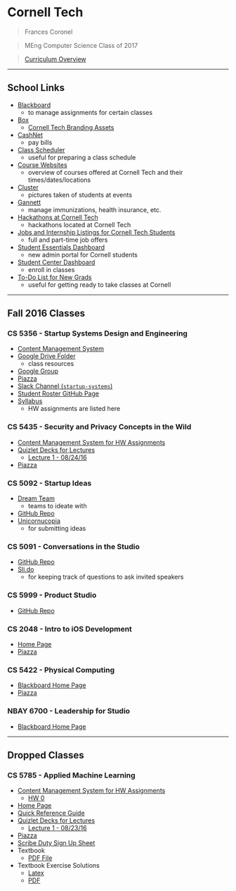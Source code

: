 # Cornell Tech

> Frances Coronel

> MEng Computer Science
> Class of 2017

> [Curriculum Overview](http://tech.cornell.edu/programs/masters-programs/master-in-computer-science/curriculum-computer-science)

---

## School Links

- [Blackboard](https://blackboard.cornell.edu/webapps/login)
    + to manage assignments for certain classes
- [Box](https://cornell.app.box.com/files)
    + [Cornell Tech Branding Assets](https://cornell.app.box.com/s/5zs0qibswrbl3hmtg9ce)
- [CashNet](https://webauth.cashnet.com/cupayauth)
    + pay bills
- [Class Scheduler](https://classes.cornell.edu/browse/roster/FA16)
    + useful for preparing a class schedule
- [Course Websites](https://confluence.cornell.edu/display/CTSR/Course+Websites)
    + overview of courses offered at Cornell Tech and their times/dates/locations
- [Cluster](https://cluster.co/c/Cp2Mwf8XN_4/)
    + pictures taken of students at events
- [Gannett](https://mygannett.gannett.cornell.edu)
    + manage immunizations, health insurance, etc.
- [Hackathons at Cornell Tech](https://confluence.cornell.edu/pages/viewpage.action?pageId=321225482)
    + hackathons located at Cornell Tech
- [Jobs and Internship Listings for Cornell Tech Students](https://confluence.cornell.edu/pages/viewpage.action?pageId=281215229)
    + full and part-time job offers
- [Student Essentials Dashboard](https://studentessentials.cornell.edu)
    + new admin portal for Cornell students
- [Student Center Dashboard](https://studentcenter.cornell.edu)
    + enroll in classes
- [To-Do List for New Grads](https://todo.newstudents.cornell.edu/fall-2016/graduate-professional/todolist/)
    + useful for getting ready to take classes at Cornell

---

## Fall 2016 Classes

### CS 5356 - Startup Systems Design and Engineering

- [Content Management System](https://cms-a.csuglab.cornell.edu/web/auth/?action=course&courseid=34)
- [Google Drive Folder](https://drive.google.com/drive/u/0/folders/0B6LDtOCOZAA3Nl9mdmViaUNHTVE)
    + class resources
- [Google Group](https://groups.google.com/a/cornelltech.io/forum/#!forum/cs5356-fall-2016)
- [Piazza](https://piazza.com/cornell/fall2016/cs5356/home)
- [Slack Channel (`startup-systems`)](https://startup-systems.slack.com)
- [Student Roster GitHub Page](https://startup-systems.github.io/students/)
- [Syllabus](https://docs.google.com/document/d/1-hk6GzhV1yHU1T0E7uqcdNTtvv3fuq1_WECQOWOT2zw/edit)
    + HW assignments are listed here

### CS 5435 - Security and Privacy Concepts in the Wild

- [Content Management System for HW Assignments](https://cms.csuglab.cornell.edu/web/auth/?action=course&courseid=38)
- [Quizlet Decks for Lectures](https://quizlet.com/class/3126750/)
    + [Lecture 1 - 08/24/16](https://quizlet.com/147169720/cs-5435-lecture-1-flash-cards/)
- [Piazza](https://piazza.com/cornell/fall2016/cs5435)

### CS 5092 - Startup Ideas

- [Dream Team](https://dreamteam.cornelltech.io/startup-ideas)
    + teams to ideate with
- [GitHub Repo](https://github.com/cornelltech/startup-ideas)
- [Unicornucopia](https://www.unicornucopia.org/)
    + for submitting ideas

### CS 5091 - Conversations in the Studio

- [GitHub Repo](https://github.com/cornelltech/conversations-in-the-studio)
- [Sli.do](https://admin2.sli.do/events)
    + for keeping track of questions to ask invited speakers

### CS 5999 - Product Studio

- [GitHub Repo](https://github.com/cornelltech/product-studio)

### CS 2048 - Intro to iOS Development

- [Home Page](http://www.cs.cornell.edu/courses/cs2048/2016fa/nyc/index.html)
- [Piazza](https://piazza.com/cornell/spring2016/cs2049/home)

### CS 5422 - Physical Computing

- [Blackboard Home Page](https://blackboard.cornell.edu/webapps/blackboard/content/listContent.jsp?course_id=_70514_1&content_id=_3088974_1)
- [Piazza](https://piazza.com/cornell/spring2016/cs5422/home)

### NBAY 6700 - Leadership for Studio

- [Blackboard Home Page](https://blackboard.cornell.edu/webapps/blackboard/execute/modulepage/view?course_id=_70266_1&cmp_tab_id=_86619_1&mode=view)

---

## Dropped Classes

### CS 5785 - Applied Machine Learning

- [Content Management System for HW Assignments](https://cms-b.csuglab.cornell.edu/web/auth/?action=course&courseid=41)
    + [HW 0](https://cms-b.csuglab.cornell.edu/web/auth/?action=assignment&assignid=61)
- [Home Page](http://cs5785-cornell-tech-16fall.github.io/index.html)
- [Quick Reference Guide](https://docs.google.com/spreadsheets/d/1PkJNONMjhkrPB7FYkk-Fn4qNfbiAiMLQn8mxOBYvcHA/edit?usp=sharing)
- [Quizlet Decks for Lectures](https://quizlet.com/class/3117657/)
    + [Lecture 1 - 08/23/16](https://quizlet.com/147002571/cs-5785-lecture-1-flash-cards/)
- [Piazza](https://piazza.com/cornell/fall2016/cs5785/home)
- [Scribe Duty Sign Up Sheet](https://docs.google.com/spreadsheets/d/1mFEIGtwH2PTbX_SddySjGy6JGXCuGSGq-WgZpjjF17k/edit?usp=sharing)
- Textbook
    + [PDF File](https://web.stanford.edu/~hastie/local.ftp/Springer/OLD/ESLII_print4.pdf)
- Textbook Exercise Solutions
    + [Latex](https://github.com/ajtulloch/Elements-of-Statistical-Learning)
    + [PDF](http://tullo.ch/static/ESL-Solutions.pdf)
